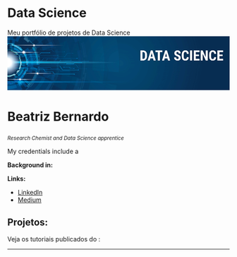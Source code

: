 # Data Science
Meu portfólio de projetos de Data Science
<img src="banner.png" >

# Beatriz Bernardo

<sub>*Research Chemist and Data Science apprentice* </sub>


My credentials include a 

**Background in:** 

**Links:**
* [LinkedIn](https://www.linkedin.com/in/beatriz-bernardo-7849b935/)
* [Medium](https://medium.com/@bia.bernardo85)



## Projetos:
Veja os tutoriais publicados do :



---
